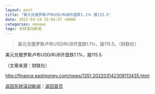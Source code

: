 ```yaml
---
layout: post
title: "美元兑俄罗斯卢布USD/RUB开盘跌1.1％ 报115.5"
date: 2022-03-14 15:04:57 +0800
categories: emnews
tags: 东财滚动新闻
---
```

> 美元兑俄罗斯卢布USD/RUB开盘跌1.1％，报115.5。（财联社）

<p>美元兑俄罗斯卢布USD/RUB开盘跌1.1%，报115.5.</p><p class="em_media">（文章来源：财联社）</p>

<http://finance.eastmoney.com/news/1351,202203142308113435.html>

[返回东财滚动新闻](//finews.withounder.com/emnews/)｜[返回首页](//finews.withounder.com/)